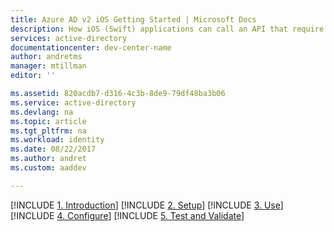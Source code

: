 ```yaml
---
title: Azure AD v2 iOS Getting Started | Microsoft Docs
description: How iOS (Swift) applications can call an API that require access tokens by Azure Active Directory v2 endpoint
services: active-directory
documentationcenter: dev-center-name
author: andretms
manager: mtillman
editor: ''

ms.assetid: 820acdb7-d316-4c3b-8de9-79df48ba3b06
ms.service: active-directory
ms.devlang: na
ms.topic: article
ms.tgt_pltfrm: na
ms.workload: identity
ms.date: 08/22/2017
ms.author: andret
ms.custom: aaddev 

---
```


[!INCLUDE [1. Introduction](active-directory-develop-guidedsetup-ios-introduction.md)]
[!INCLUDE [2. Setup](active-directory-develop-guidedsetup-ios-setup.md)]
[!INCLUDE [3. Use](active-directory-develop-guidedsetup-ios-use.md)]
[!INCLUDE [4. Configure](active-directory-develop-guidedsetup-ios-configure.md)]
[!INCLUDE [5. Test and Validate](active-directory-develop-guidedsetup-ios-test.md)]
